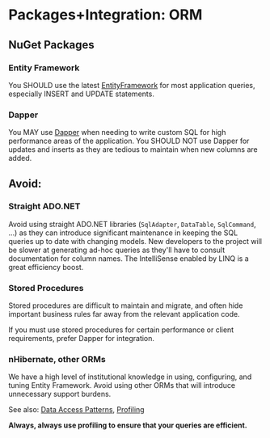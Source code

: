 # Packages+Integration: ORM

## NuGet Packages

### Entity Framework

You SHOULD use the latest
[EntityFramework](https://www.nuget.org/packages/EntityFramework/) for most
application queries, especially INSERT and UPDATE statements.

### Dapper

You MAY use [Dapper](https://www.nuget.org/packages/Dapper/) when needing to
write custom SQL for high performance areas of the application. You SHOULD NOT
use Dapper for updates and inserts as they are tedious to maintain when new
columns are added.

## Avoid:

### Straight ADO.NET

Avoid using straight ADO.NET libraries (`SqlAdapter`, `DataTable`, `SqlCommand`,
…) as they can introduce significant maintenance in keeping the SQL queries up
to date with changing models. New developers to the project will be slower at
generating ad-hoc queries as they'll have to consult documentation for column
names. The IntelliSense enabled by LINQ is a great efficiency boost.

### Stored Procedures

Stored procedures are difficult to maintain and migrate, and often hide important
business rules far away from the relevant application code.

If you must use stored procedures for certain performance or client requirements,
prefer Dapper for integration.

### nHibernate, other ORMs

We have a high level of institutional knowledge in using, configuring, and
tuning Entity Framework. Avoid using other ORMs that will introduce unnecessary
support burdens.

See also: [Data Access Patterns](Data_Access_Patterns.md), [Profiling](Profiling.md)

**Always, always use profiling to ensure that your queries are efficient.**

